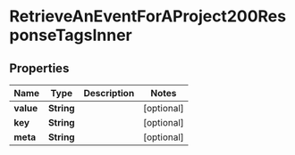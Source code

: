 

# RetrieveAnEventForAProject200ResponseTagsInner


## Properties

| Name | Type | Description | Notes |
|------------ | ------------- | ------------- | -------------|
|**value** | **String** |  |  [optional] |
|**key** | **String** |  |  [optional] |
|**meta** | **String** |  |  [optional] |



